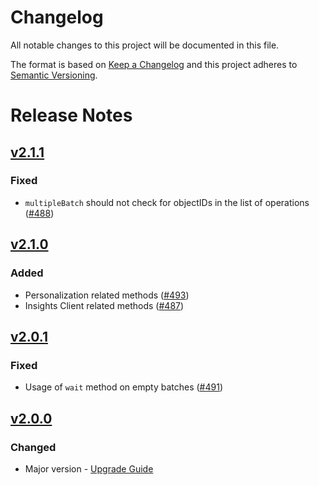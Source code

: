 # Changelog
All notable changes to this project will be documented in this file.

The format is based on [Keep a Changelog](http://keepachangelog.com/)
and this project adheres to [Semantic Versioning](http://semver.org/).

# Release Notes

## [v2.1.1](https://github.com/algolia/algoliasearch-client-php/compare/2.1.0...2.1.1)

### Fixed
- `multipleBatch` should not check for objectIDs in the list of operations ([#488](https://github.com/algolia/algoliasearch-client-php/pull/488))

## [v2.1.0](https://github.com/algolia/algoliasearch-client-php/compare/2.0.1...2.1.0)

### Added
- Personalization related methods ([#493](https://github.com/algolia/algoliasearch-client-php/pull/493))
- Insights Client related methods ([#487](https://github.com/algolia/algoliasearch-client-php/pull/487))

## [v2.0.1](https://github.com/algolia/algoliasearch-client-php/compare/2.0.0...2.0.1)

### Fixed
- Usage of `wait` method on empty batches ([#491](https://github.com/algolia/algoliasearch-client-php/pull/491))

## [v2.0.0](https://github.com/algolia/algoliasearch-client-php/compare/1.28.0...2.0.0)

### Changed
- Major version - [Upgrade Guide](https://github.com/algolia/algoliasearch-client-php/blob/2.0.0/docs/UPGRADE-from-v1-to-v2.md)
